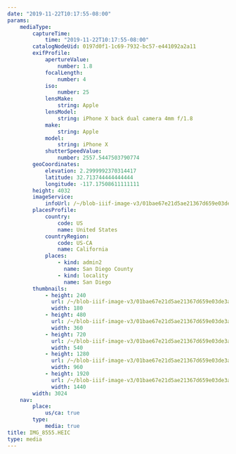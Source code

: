 ```yaml
---
date: "2019-11-22T10:17:55-08:00"
params:
    mediaType:
        captureTime:
            time: "2019-11-22T10:17:55-08:00"
        catalogNodeUid: 0197d0f1-1c69-7932-bc57-e441092a2a11
        exifProfile:
            apertureValue:
                number: 1.8
            focalLength:
                number: 4
            iso:
                number: 25
            lensMake:
                string: Apple
            lensModel:
                string: iPhone X back dual camera 4mm f/1.8
            make:
                string: Apple
            model:
                string: iPhone X
            shutterSpeedValue:
                number: 2557.5447503790774
        geoCoordinates:
            elevation: 2.2999992370314417
            latitude: 32.713744444444444
            longitude: -117.17508611111111
        height: 4032
        imageService:
            infoUrl: /~/blob-iiif-image-v3/01bae67e21d5ae21367d659e03de3a0b4639236eb857e623ce36b8cbecd0c05a/info.json
        placesProfile:
            country:
                code: US
                name: United States
            countryRegion:
                code: US-CA
                name: California
            places:
                - kind: admin2
                  name: San Diego County
                - kind: locality
                  name: San Diego
        thumbnails:
            - height: 240
              url: /~/blob-iiif-image-v3/01bae67e21d5ae21367d659e03de3a0b4639236eb857e623ce36b8cbecd0c05a/full/180%2C240/0/default.jpg
              width: 180
            - height: 480
              url: /~/blob-iiif-image-v3/01bae67e21d5ae21367d659e03de3a0b4639236eb857e623ce36b8cbecd0c05a/full/360%2C480/0/default.jpg
              width: 360
            - height: 720
              url: /~/blob-iiif-image-v3/01bae67e21d5ae21367d659e03de3a0b4639236eb857e623ce36b8cbecd0c05a/full/540%2C720/0/default.jpg
              width: 540
            - height: 1280
              url: /~/blob-iiif-image-v3/01bae67e21d5ae21367d659e03de3a0b4639236eb857e623ce36b8cbecd0c05a/full/960%2C1280/0/default.jpg
              width: 960
            - height: 1920
              url: /~/blob-iiif-image-v3/01bae67e21d5ae21367d659e03de3a0b4639236eb857e623ce36b8cbecd0c05a/full/1440%2C1920/0/default.jpg
              width: 1440
        width: 3024
    nav:
        place:
            us/ca: true
        type:
            media: true
title: IMG_8555.HEIC
type: media
---
```

